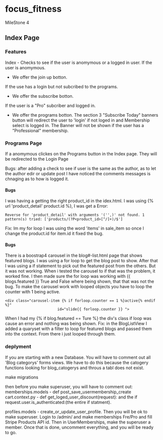 # focus_fitness

 MileStone 4

## Index Page

### Features

Index - Checks to see if the user is anomymous or a logged in  user.
If the user is anomymous.

- We offer the join up botton.

If the use has a login but not subcribed to the programs.

- We offer the subscribe botton.

If the user is a "Pro" subcriber and logged in.

- We offer the programs botton.
The section 3 "Subscribe Today" banners button will redirect the user to 'login' if not loged in and Membership select is logged in.
The Banner will not be shown if the user has a "Professional" membership.

### Programs Page

If a anomymous clickes on the Programs button in the Index page. They will be redirected to the Login Page

 Bugs:
 after adding a check to see if user is the same as the author, as to let the author edir or update post I have noticed the comments messages is chnaging as to how is logged it.

#### Bugs

 I was having a getting the right product_id in the idex.html. I was using {% url 'product_detail' product.id %}, I was get a Error:  

~~~
Reverse for 'product_detail' with arguments '('',)' not found. 1 pattern(s) tried: ['products/(?P<product_id>[^/]+)/$']
~~~

Fix: Im my for loop I was using the word 'items' in sale_item so once I change the product.id for item.id it fixed the bug.

#### Bugs

There is a boostrap4 carousel in the blog#-list.html page that shows featured blogs. I was using a for loop to get the blog post to show. After that I was using a if statement to pick out the featured post from the others.
But it was not working.
When i tested the carousel to if that was the problem, it worked fine. 
I then made sure the for loop was working with {{ blogs.featured }} True and False where being shown, that that was not the bug.
To make the carousel work with looped objects you have to loop the counter with 1 being active.
~~~
<div class="carousel-item {% if forloop.counter == 1 %}active{% endif %}"
                        id="slide{{ forloop.counter }} ">
~~~

When I had my {% if blog.featured == Ture %} the div's class if loop was cause an error and nothing was being shown.
Fix: in the BlogListView I added a quaryset with a filter to loop for featured blogs and passed them into the context. From there i just looped through them.

### deplyment

If you are starting with a new Database.
You will have to comment out all 'Blog categorys' forms views.
We have to do this because the catogery functions looking for blog_catogerys and throus a tabl does not exist. 

make migrations

then before you make superuser, you will have to comment out:
memberships.models - def post_save_usermembership_create
cart.context.py - def get_loged_user_discount(request): and the if request.user.is_authenticated:(the entire if statment).

profiles.models - create_or_update_user_profile.
Then you will be ok to make superuser.
Login to /admin/ and make memberships Fre/Pro and fill Stripe Products API id.
Then in UserMemberships, make the superuser a member.
Once that is done, uncomment everything, and you will be ready to go.
